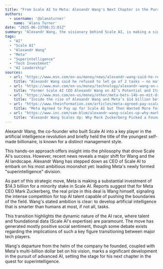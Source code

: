 ```yaml
---
title: "From Scale AI to Meta: Alexandr Wang's Next Chapter in the Pursuit of Superintelligence"
authors:
  - username: '@alanaturner'
    name: 'Alana Turner'
date: "2025-06-23T08:31:01Z"
summary: "Alexandr Wang, the visionary behind Scale AI, is making a significant leap to Meta, backed by a massive investment, to chase his most ambitious goal yet: building AI that surpasses human capabilities. Discover the management philosophy that guided his ascent and what this move signals for the future of AI."
tags:
  - "AI"
  - "Scale AI"
  - "Alexandr Wang"
  - "Meta"
  - "Superintelligence"
  - "Tech Investment"
  - "AI Leadership"
sources:
  - url: "https://www.msn.com/en-au/money/news/alexandr-wang-said-he-refused-to-let-go-of-2-tasks-no-matter-how-big-scale-ai-got/ar-AA1He01j"
    title: "Alexandr Wang said he refused to let go of 2 tasks — no matter how big Scale AI got"
  - url: "https://www.msn.com/en-us/money/technology/alexandr-wang-on-ai-s-potential-and-its-deficiencies/ar-AA1HbP9I"
    title: "Former Scale AI CEO Alexandr Wang on AI’s Potential and Its ‘Deficiencies’"
  - url: "https://www.msn.com/en-us/money/other/meta-bets-14b-on-mit-dropout-alexandr-wang/ar-AA1HckF0"
    title: "Inside the rise of Alexandr Wang and Meta’s $14 billion bet that the MIT dropout will help bring AI supremacy"
  - url: "https://www.theinformation.com/articles/meta-agreed-pay-scale-ai-wanted-money"
    title: "Meta Agreed to Pay up for Scale AI but Then Wanted More for Its Money"
  - url: "https://www.inc.com/sam-blum/alexandr-wang-scales-up-why-mark-zuckerberg-picked-a-founder-to-fuel-his-ai-ambitions/91202658"
    title: "Alexandr Wang Scales Up: Why Mark Zuckerberg Picked a Founder to Fuel His AI Ambitions"
---
```


Alexandr Wang, the co-founder who built Scale AI into a key player in the artificial intelligence revolution and briefly held the title of the youngest self-made billionaire, is known for a distinct management style.

This hands-on approach offers insight into the philosophy that drove Scale AI's success. However, recent news reveals a major shift for Wang and the AI landscape. Alexandr Wang has stepped down as CEO of Scale AI to embark on his most ambitious moonshot yet: leading Meta's newly formed "superintelligence" division.

As part of this strategic move, Meta is making a substantial investment of $14.3 billion for a minority stake in Scale AI. Reports suggest that for Meta CEO Mark Zuckerberg, the real prize in this deal is Wang himself, signaling the intense competition for top AI talent capable of pushing the boundaries of the field. Wang's stated ambition is clear: to develop artificial intelligence that is smarter than humans at most, if not all, tasks.

This transition highlights the dynamic nature of the AI race, where talent and foundational data (Scale AI's expertise) are paramount. The move has generated mostly positive social sentiment, though some debate exists regarding the implications of such a key figure transitioning between major tech players.

Wang's departure from the helm of the company he founded, coupled with Meta's multi-billion dollar bet on his vision, marks a significant development in the pursuit of advanced AI, setting the stage for his next chapter in the quest for superintelligence.
